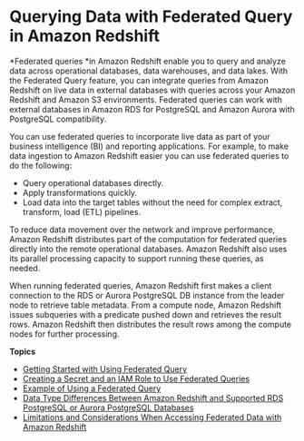 # Querying Data with Federated Query in Amazon Redshift<a name="federated-overview"></a>

*Federated queries *in Amazon Redshift enable you to query and analyze data across operational databases, data warehouses, and data lakes\. With the Federated Query feature, you can integrate queries from Amazon Redshift on live data in external databases with queries across your Amazon Redshift and Amazon S3 environments\. Federated queries can work with external databases in Amazon RDS for PostgreSQL and Amazon Aurora with PostgreSQL compatibility\. 

You can use federated queries to incorporate live data as part of your business intelligence \(BI\) and reporting applications\. For example, to make data ingestion to Amazon Redshift easier you can use federated queries to do the following:
+ Query operational databases directly\. 
+ Apply transformations quickly\.
+ Load data into the target tables without the need for complex extract, transform, load \(ETL\) pipelines\.

To reduce data movement over the network and improve performance, Amazon Redshift distributes part of the computation for federated queries directly into the remote operational databases\. Amazon Redshift also uses its parallel processing capacity to support running these queries, as needed\. 

When running federated queries, Amazon Redshift first makes a client connection to the RDS or Aurora PostgreSQL DB instance from the leader node to retrieve table metadata\. From a compute node, Amazon Redshift issues subqueries with a predicate pushed down and retrieves the result rows\. Amazon Redshift then distributes the result rows among the compute nodes for further processing\.

**Topics**
+ [Getting Started with Using Federated Query](getting-started-federated.md)
+ [Creating a Secret and an IAM Role to Use Federated Queries](federated-create-secret-iam-role.md)
+ [Example of Using a Federated Query](federated_query_example.md)
+ [Data Type Differences Between Amazon Redshift and Supported RDS PostgreSQL or Aurora PostgreSQL Databases](federated-data-types.md)
+ [Limitations and Considerations When Accessing Federated Data with Amazon Redshift](federated-limitations.md)